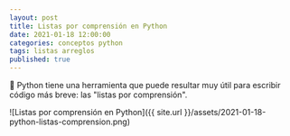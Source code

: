 ```yaml
---
layout: post
title: Listas por comprensión en Python
date: 2021-01-18 12:00:00
categories: conceptos python
tags: listas arreglos
published: true
---
```


🐍 Python tiene una herramienta que puede resultar muy útil para escribir código más breve: las "listas por comprensión".

![Listas por comprensión en Python]({{ site.url }}/assets/2021-01-18-python-listas-comprension.png)
